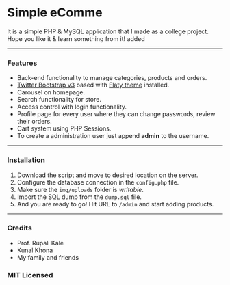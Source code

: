 # Simple eComme 

It is a simple PHP & MySQL application that I made as a college project. Hope you like it & learn something from it! added
 
---

### Features
* Back-end functionality to manage categories, products and orders.
* [Twitter Bootstrap v3](http://getbootstrap.com) based with [Flaty theme](http://s.jgog.in/10JhWN9) installed.
* Carousel on homepage.
* Search functionality for store.
* Access control with login functionality.
* Profile page for every user where they can change passwords, review their orders.
* Cart system using PHP Sessions.
* To create a administration user just append __admin__ to the username.

---

### Installation

1. Download the script and move to desired location on the server.
2. Configure the database connection in the `config.php` file.
3. Make sure the `img/uploads` folder is *writable*.
4. Import the SQL dump from the `dump.sql` file.
5. And you are ready to go! Hit URL to `/admin` and start adding products.

---

### Credits

* Prof. Rupali Kale
* Kunal Khona
* My family and friends

### MIT Licensed
